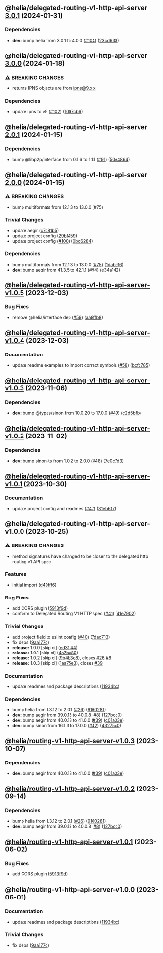 ## @helia/delegated-routing-v1-http-api-server [3.0.1](https://github.com/ipfs/helia-delegated-routing-v1-http-api/compare/@helia/delegated-routing-v1-http-api-server-3.0.0...@helia/delegated-routing-v1-http-api-server-3.0.1) (2024-01-31)


### Dependencies

* **dev:** bump helia from 3.0.1 to 4.0.0 ([#104](https://github.com/ipfs/helia-delegated-routing-v1-http-api/issues/104)) ([23cd638](https://github.com/ipfs/helia-delegated-routing-v1-http-api/commit/23cd638dc1a601bacaca63abb017567b1dbf4341))

## @helia/delegated-routing-v1-http-api-server [3.0.0](https://github.com/ipfs/helia-delegated-routing-v1-http-api/compare/@helia/delegated-routing-v1-http-api-server-2.0.1...@helia/delegated-routing-v1-http-api-server-3.0.0) (2024-01-18)


### ⚠ BREAKING CHANGES

* returns IPNS objects are from ipns@9.x.x

### Dependencies

* update ipns to v9 ([#102](https://github.com/ipfs/helia-delegated-routing-v1-http-api/issues/102)) ([1097cb6](https://github.com/ipfs/helia-delegated-routing-v1-http-api/commit/1097cb6bd90741bf55d46f9c3e07bfa9f01f362b))

## @helia/delegated-routing-v1-http-api-server [2.0.1](https://github.com/ipfs/helia-delegated-routing-v1-http-api/compare/@helia/delegated-routing-v1-http-api-server-2.0.0...@helia/delegated-routing-v1-http-api-server-2.0.1) (2024-01-15)


### Dependencies

* bump @libp2p/interface from 0.1.6 to 1.1.1 ([#91](https://github.com/ipfs/helia-delegated-routing-v1-http-api/issues/91)) ([50e4864](https://github.com/ipfs/helia-delegated-routing-v1-http-api/commit/50e4864df6584dae794b8720c4f9516ee74790ff))

## @helia/delegated-routing-v1-http-api-server [2.0.0](https://github.com/ipfs/helia-delegated-routing-v1-http-api/compare/@helia/delegated-routing-v1-http-api-server-v1.0.5...@helia/delegated-routing-v1-http-api-server-2.0.0) (2024-01-15)


### ⚠ BREAKING CHANGES

* bump multiformats from 12.1.3 to 13.0.0 (#75)

### Trivial Changes

* update aegir ([c7c81b5](https://github.com/ipfs/helia-delegated-routing-v1-http-api/commit/c7c81b5004efae54a57dd513ed1b5d0520658238))
* update project config ([29bf459](https://github.com/ipfs/helia-delegated-routing-v1-http-api/commit/29bf459aa63e15c4a0b20c202416b3c1a22fbd7b))
* update project config ([#100](https://github.com/ipfs/helia-delegated-routing-v1-http-api/issues/100)) ([0bc6284](https://github.com/ipfs/helia-delegated-routing-v1-http-api/commit/0bc628408563039b65010f76a9ffc2f4f3c5e270))


### Dependencies

* bump multiformats from 12.1.3 to 13.0.0 ([#75](https://github.com/ipfs/helia-delegated-routing-v1-http-api/issues/75)) ([1dabe16](https://github.com/ipfs/helia-delegated-routing-v1-http-api/commit/1dabe16d06944e73015ef4289fb36353f74f1768))
* **dev:** bump aegir from 41.3.5 to 42.1.1 ([#94](https://github.com/ipfs/helia-delegated-routing-v1-http-api/issues/94)) ([e34a142](https://github.com/ipfs/helia-delegated-routing-v1-http-api/commit/e34a142f4aff8a9a5899f47a31b898f21a3c4b39))

## [@helia/delegated-routing-v1-http-api-server-v1.0.5](https://github.com/ipfs/helia-delegated-routing-v1-http-api/compare/@helia/delegated-routing-v1-http-api-server-v1.0.4...@helia/delegated-routing-v1-http-api-server-v1.0.5) (2023-12-03)


### Bug Fixes

* remove @helia/interface dep ([#59](https://github.com/ipfs/helia-delegated-routing-v1-http-api/issues/59)) ([aa8ffb8](https://github.com/ipfs/helia-delegated-routing-v1-http-api/commit/aa8ffb87bbfedba43f3bf201fe6c2a41221731da))

## [@helia/delegated-routing-v1-http-api-server-v1.0.4](https://github.com/ipfs/helia-delegated-routing-v1-http-api/compare/@helia/delegated-routing-v1-http-api-server-v1.0.3...@helia/delegated-routing-v1-http-api-server-v1.0.4) (2023-12-03)


### Documentation

* update readme examples to import correct symbols ([#58](https://github.com/ipfs/helia-delegated-routing-v1-http-api/issues/58)) ([bcfc785](https://github.com/ipfs/helia-delegated-routing-v1-http-api/commit/bcfc78563b8bfb549fdb070da3df36bfb601b7c7))

## [@helia/delegated-routing-v1-http-api-server-v1.0.3](https://github.com/ipfs/helia-delegated-routing-v1-http-api/compare/@helia/delegated-routing-v1-http-api-server-v1.0.2...@helia/delegated-routing-v1-http-api-server-v1.0.3) (2023-11-06)


### Dependencies

* **dev:** bump @types/sinon from 10.0.20 to 17.0.0 ([#49](https://github.com/ipfs/helia-delegated-routing-v1-http-api/issues/49)) ([c2d5bfb](https://github.com/ipfs/helia-delegated-routing-v1-http-api/commit/c2d5bfb4fc7fb87f0bea7e0ca4c63ddf395bd05b))

## [@helia/delegated-routing-v1-http-api-server-v1.0.2](https://github.com/ipfs/helia-delegated-routing-v1-http-api/compare/@helia/delegated-routing-v1-http-api-server-v1.0.1...@helia/delegated-routing-v1-http-api-server-v1.0.2) (2023-11-02)


### Dependencies

* **dev:** bump sinon-ts from 1.0.2 to 2.0.0 ([#48](https://github.com/ipfs/helia-delegated-routing-v1-http-api/issues/48)) ([7e0c7d3](https://github.com/ipfs/helia-delegated-routing-v1-http-api/commit/7e0c7d3484d115596bfa0690ea81cb62bc10477e))

## [@helia/delegated-routing-v1-http-api-server-v1.0.1](https://github.com/ipfs/helia-delegated-routing-v1-http-api/compare/@helia/delegated-routing-v1-http-api-server-v1.0.0...@helia/delegated-routing-v1-http-api-server-v1.0.1) (2023-10-30)


### Documentation

* update project config and readmes ([#47](https://github.com/ipfs/helia-delegated-routing-v1-http-api/issues/47)) ([31eb6f7](https://github.com/ipfs/helia-delegated-routing-v1-http-api/commit/31eb6f77c66a7e0e0e8f9a0b828dfbd70fbf5929))

## @helia/delegated-routing-v1-http-api-server-v1.0.0 (2023-10-25)


### ⚠ BREAKING CHANGES

* method signatures have changed to be closer to the delegated http routing v1 API spec

### Features

* initial import ([d49fff6](https://github.com/ipfs/helia-delegated-routing-v1-http-api/commit/d49fff63e425917854b81ec0b7dda45c190db753))


### Bug Fixes

* add CORS plugin ([5913f9d](https://github.com/ipfs/helia-delegated-routing-v1-http-api/commit/5913f9d656da0ab540e5238088394ca8ff44c2f4))
* conform to Delegated Routing V1 HTTP spec ([#41](https://github.com/ipfs/helia-delegated-routing-v1-http-api/issues/41)) ([41e7902](https://github.com/ipfs/helia-delegated-routing-v1-http-api/commit/41e790273f568d0ac939f97d4ff1b1a877345930))


### Trivial Changes

* add project field to eslint config ([#40](https://github.com/ipfs/helia-delegated-routing-v1-http-api/issues/40)) ([7dac713](https://github.com/ipfs/helia-delegated-routing-v1-http-api/commit/7dac7133c3f6d3dcaf918080281c87d5c6fe9dd1))
* fix deps ([9aa177d](https://github.com/ipfs/helia-delegated-routing-v1-http-api/commit/9aa177d038cc30bb6949624c8cc9266cc77364db))
* **release:** 1.0.0 [skip ci] ([ed31f44](https://github.com/ipfs/helia-delegated-routing-v1-http-api/commit/ed31f447f4a10914c44eb069a52c542da6014cbe))
* **release:** 1.0.1 [skip ci] ([4a7be80](https://github.com/ipfs/helia-delegated-routing-v1-http-api/commit/4a7be8072b41899195bacc733414855bf1a7866d))
* **release:** 1.0.2 [skip ci] ([9b4b3e8](https://github.com/ipfs/helia-delegated-routing-v1-http-api/commit/9b4b3e8e62e0f4311d44b286590815a50dde35d2)), closes [#26](https://github.com/ipfs/helia-delegated-routing-v1-http-api/issues/26) [#8](https://github.com/ipfs/helia-delegated-routing-v1-http-api/issues/8)
* **release:** 1.0.3 [skip ci] ([1aa75e3](https://github.com/ipfs/helia-delegated-routing-v1-http-api/commit/1aa75e35fe04bc7fe39ac2c87d0d321eeb7248b8)), closes [#39](https://github.com/ipfs/helia-delegated-routing-v1-http-api/issues/39)


### Documentation

* update readmes and package descriptions ([11934bc](https://github.com/ipfs/helia-delegated-routing-v1-http-api/commit/11934bc9c482b87e8303ea4393c49c7f1c029bd9))


### Dependencies

* bump helia from 1.3.12 to 2.0.1 ([#26](https://github.com/ipfs/helia-delegated-routing-v1-http-api/issues/26)) ([9160281](https://github.com/ipfs/helia-delegated-routing-v1-http-api/commit/9160281a11058a36ff03962fb89d575a88ac901c))
* **dev:** bump aegir from 39.0.13 to 40.0.8 ([#8](https://github.com/ipfs/helia-delegated-routing-v1-http-api/issues/8)) ([127bcc0](https://github.com/ipfs/helia-delegated-routing-v1-http-api/commit/127bcc0ff509b57ee972ac949d48b579b7fe7f07))
* **dev:** bump aegir from 40.0.13 to 41.0.0 ([#39](https://github.com/ipfs/helia-delegated-routing-v1-http-api/issues/39)) ([c01a33e](https://github.com/ipfs/helia-delegated-routing-v1-http-api/commit/c01a33eecf137c6773cf9b34ca05c12f18d04b09))
* **dev:** bump sinon from 16.1.3 to 17.0.0 ([#42](https://github.com/ipfs/helia-delegated-routing-v1-http-api/issues/42)) ([43275c0](https://github.com/ipfs/helia-delegated-routing-v1-http-api/commit/43275c08ae0db55298aa9212b6755c8fb41264a3))

## [@helia/routing-v1-http-api-server-v1.0.3](https://github.com/ipfs/helia-routing-v1-http-api/compare/@helia/routing-v1-http-api-server-v1.0.2...@helia/routing-v1-http-api-server-v1.0.3) (2023-10-07)


### Dependencies

* **dev:** bump aegir from 40.0.13 to 41.0.0 ([#39](https://github.com/ipfs/helia-routing-v1-http-api/issues/39)) ([c01a33e](https://github.com/ipfs/helia-routing-v1-http-api/commit/c01a33eecf137c6773cf9b34ca05c12f18d04b09))

## [@helia/routing-v1-http-api-server-v1.0.2](https://github.com/ipfs/helia-routing-v1-http-api/compare/@helia/routing-v1-http-api-server-v1.0.1...@helia/routing-v1-http-api-server-v1.0.2) (2023-09-14)


### Dependencies

* bump helia from 1.3.12 to 2.0.1 ([#26](https://github.com/ipfs/helia-routing-v1-http-api/issues/26)) ([9160281](https://github.com/ipfs/helia-routing-v1-http-api/commit/9160281a11058a36ff03962fb89d575a88ac901c))
* **dev:** bump aegir from 39.0.13 to 40.0.8 ([#8](https://github.com/ipfs/helia-routing-v1-http-api/issues/8)) ([127bcc0](https://github.com/ipfs/helia-routing-v1-http-api/commit/127bcc0ff509b57ee972ac949d48b579b7fe7f07))

## [@helia/routing-v1-http-api-server-v1.0.1](https://github.com/ipfs/helia-routing-v1-http-api/compare/@helia/routing-v1-http-api-server-v1.0.0...@helia/routing-v1-http-api-server-v1.0.1) (2023-06-02)


### Bug Fixes

* add CORS plugin ([5913f9d](https://github.com/ipfs/helia-routing-v1-http-api/commit/5913f9d656da0ab540e5238088394ca8ff44c2f4))

## @helia/routing-v1-http-api-server-v1.0.0 (2023-06-01)


### Documentation

* update readmes and package descriptions ([11934bc](https://github.com/ipfs/helia-routing-v1-http-api/commit/11934bc9c482b87e8303ea4393c49c7f1c029bd9))


### Trivial Changes

* fix deps ([9aa177d](https://github.com/ipfs/helia-routing-v1-http-api/commit/9aa177d038cc30bb6949624c8cc9266cc77364db))
